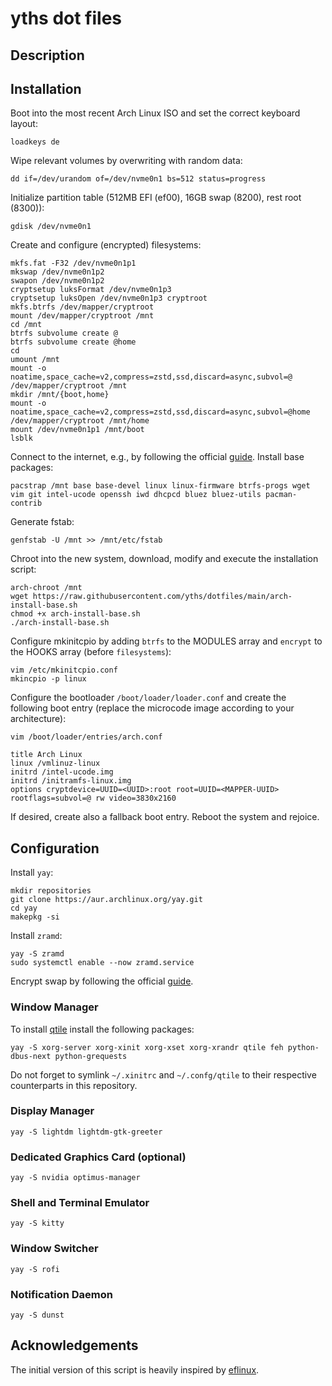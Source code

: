 # yths dot files
## Description

## Installation
Boot into the most recent Arch Linux ISO and set the correct keyboard layout:
```
loadkeys de
```
Wipe relevant volumes by overwriting with random data:
```
dd if=/dev/urandom of=/dev/nvme0n1 bs=512 status=progress
```
Initialize partition table (512MB EFI (ef00), 16GB swap (8200), rest root (8300)):
```
gdisk /dev/nvme0n1
```
Create and configure (encrypted) filesystems:
```
mkfs.fat -F32 /dev/nvme0n1p1
mkswap /dev/nvme0n1p2
swapon /dev/nvme0n1p2
cryptsetup luksFormat /dev/nvme0n1p3
cryptsetup luksOpen /dev/nvme0n1p3 cryptroot
mkfs.btrfs /dev/mapper/cryptroot
mount /dev/mapper/cryptroot /mnt
cd /mnt
btrfs subvolume create @
btrfs subvolume create @home
cd
umount /mnt
mount -o noatime,space_cache=v2,compress=zstd,ssd,discard=async,subvol=@ /dev/mapper/cryptroot /mnt
mkdir /mnt/{boot,home}
mount -o noatime,space_cache=v2,compress=zstd,ssd,discard=async,subvol=@home /dev/mapper/cryptroot /mnt/home
mount /dev/nvme0n1p1 /mnt/boot
lsblk
```
Connect to the internet, e.g., by following the official [guide](https://wiki.archlinux.org/title/iwd).
Install base packages:
```
pacstrap /mnt base base-devel linux linux-firmware btrfs-progs wget vim git intel-ucode openssh iwd dhcpcd bluez bluez-utils pacman-contrib
```
Generate fstab:
```
genfstab -U /mnt >> /mnt/etc/fstab
```
Chroot into the new system, download, modify and execute the installation script:
```
arch-chroot /mnt
wget https://raw.githubusercontent.com/yths/dotfiles/main/arch-install-base.sh
chmod +x arch-install-base.sh
./arch-install-base.sh
```
Configure mkinitcpio by adding `btrfs` to the MODULES array and `encrypt` to the HOOKS array (before `filesystems`):
```
vim /etc/mkinitcpio.conf
mkincpio -p linux
```
Configure the bootloader `/boot/loader/loader.conf` and create the following boot entry (replace the microcode image according to your architecture):
```
vim /boot/loader/entries/arch.conf
```
```
title Arch Linux
linux /vmlinuz-linux
initrd /intel-ucode.img
initrd /initramfs-linux.img
options cryptdevice=UUID=<UUID>:root root=UUID=<MAPPER-UUID> rootflags=subvol=@ rw video=3830x2160
```
If desired, create also a fallback boot entry. Reboot the system and rejoice.
## Configuration
Install `yay`:
```
mkdir repositories
git clone https://aur.archlinux.org/yay.git
cd yay
makepkg -si
```
Install `zramd`:
```
yay -S zramd
sudo systemctl enable --now zramd.service
```
Encrypt swap by following the official [guide](https://wiki.archlinux.org/title/Dm-crypt/Swap_encryption).

### Window Manager
To install [qtile](https://www.qtile.org/) install the following packages:
```
yay -S xorg-server xorg-xinit xorg-xset xorg-xrandr qtile feh python-dbus-next python-grequests
```
Do not forget to symlink `~/.xinitrc` and `~/.confg/qtile` to their respective counterparts in this repository.
### Display Manager
```
yay -S lightdm lightdm-gtk-greeter
```
### Dedicated Graphics Card (optional)
```
yay -S nvidia optimus-manager
```
### Shell and Terminal Emulator
```
yay -S kitty
```
### Window Switcher
```
yay -S rofi
```
### Notification Daemon
```
yay -S dunst
```
## Acknowledgements
The initial version of this script is heavily inspired by [eflinux](https://gitlab.com/eflinux/arch-basic).
